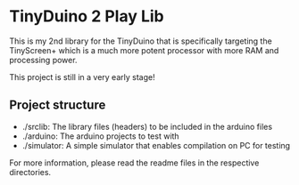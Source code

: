 # TinyDuino 2 Play Lib

This is my 2nd library for the TinyDuino that is specifically targeting
the TinyScreen+ which is a much more potent processor with more RAM and
processing power.

This project is still in a very early stage!

## Project structure

* ./srclib: The library files (headers) to be included in the arduino files
* ./arduino: The arduino projects to test with
* ./simulator: A simple simulator that enables compilation on PC for testing

For more information, please read the readme files in the respective directories.